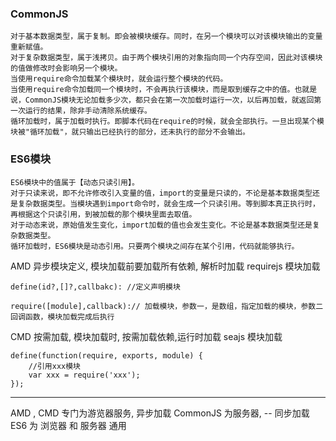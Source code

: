 ### CommonJS
```
对于基本数据类型，属于复制。即会被模块缓存。同时，在另一个模块可以对该模块输出的变量重新赋值。
对于复杂数据类型，属于浅拷贝。由于两个模块引用的对象指向同一个内存空间，因此对该模块的值做修改时会影响另一个模块。
当使用require命令加载某个模块时，就会运行整个模块的代码。
当使用require命令加载同一个模块时，不会再执行该模块，而是取到缓存之中的值。也就是说，CommonJS模块无论加载多少次，都只会在第一次加载时运行一次，以后再加载，就返回第一次运行的结果，除非手动清除系统缓存。
循环加载时，属于加载时执行。即脚本代码在require的时候，就会全部执行。一旦出现某个模块被"循环加载"，就只输出已经执行的部分，还未执行的部分不会输出。
```
### ES6模块
```
ES6模块中的值属于【动态只读引用】。
对于只读来说，即不允许修改引入变量的值，import的变量是只读的，不论是基本数据类型还是复杂数据类型。当模块遇到import命令时，就会生成一个只读引用。等到脚本真正执行时，再根据这个只读引用，到被加载的那个模块里面去取值。
对于动态来说，原始值发生变化，import加载的值也会发生变化。不论是基本数据类型还是复杂数据类型。
循环加载时，ES6模块是动态引用。只要两个模块之间存在某个引用，代码就能够执行。
```

AMD 异步模块定义, 模块加载前要加载所有依赖, 解析时加载
requirejs 模块加载
```
define(id?,[]?,callbakc): //定义声明模块

require([module],callback):// 加载模块，参数一，是数组，指定加载的模块，参数二回调函数，模块加载完成后执行
```

CMD 按需加载, 模块加载时, 按需加载依赖,运行时加载
seajs 模块加载
```
define(function(require, exports, module) {
    //引用xxx模块
    var xxx = require('xxx');
});
```


--------
AMD , CMD 专门为游览器服务, 异步加载
CommonJS 为服务器, -- 同步加载
ES6 为 浏览器 和 服务器 通用